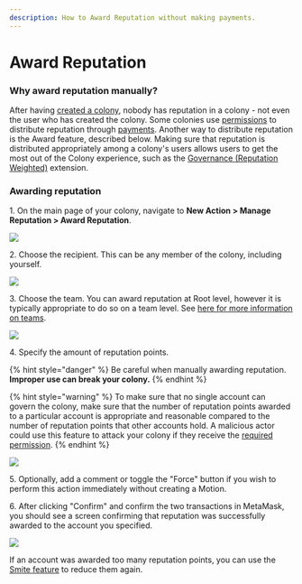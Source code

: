 ```yaml
---
description: How to Award Reputation without making payments.
---
```


# Award Reputation

### Why award reputation manually?

After having [created a colony](../../create-a-colony/creating-a-colony.md), nobody has reputation in a colony - not even the user who has created the colony. Some colonies use [permissions](https://colony.gitbook.io/colony/advanced-features/permissions) to distribute reputation through [payments](https://colony.gitbook.io/colony/expenditures/payments). Another way to distribute reputation is the Award feature, described below. Making sure that reputation is distributed appropriately among a colony's users allows users to get the most out of the Colony experience, such as the [Governance (Reputation Weighted)](../../extensions/governance/) extension.&#x20;

### Awarding reputation

1\. On the main page of your colony, navigate to **New Action > Manage Reputation > Award Reputation**.

![](../../.gitbook/assets/award-reputation-1\_AdobeCreativeCloudExpress.gif)

2\. Choose the recipient. This can be any member of the colony, including yourself.

![](../../.gitbook/assets/award-reputation-2a\_AdobeCreativeCloudExpress.gif)

3\. Choose the team. You can award reputation at Root level, however it is typically appropriate to do so on a team level. See [here for more information on teams](https://colony.gitbook.io/colony/teams/create-team).

![](../../.gitbook/assets/award-reputation-2b\_AdobeCreativeCloudExpress.gif)

4\. Specify the amount of reputation points.

{% hint style="danger" %}
Be careful when manually awarding reputation. **Improper use can break your colony.**&#x20;
{% endhint %}

{% hint style="warning" %}
To make sure that no single account can govern the colony, make sure that the number of reputation points awarded to a particular account is appropriate and reasonable compared to the number of reputation points that other accounts hold. A malicious actor could use this feature to attack your colony if they receive the [required permission](https://colony.gitbook.io/colony/advanced-features/permissions).
{% endhint %}

![](../../.gitbook/assets/award-reputation-2c\_AdobeCreativeCloudExpress.gif)

5\. Optionally, add a comment or toggle the "Force" button if you wish to perform this action immediately without creating a Motion.

6\. After clicking "Confirm" and confirm the two transactions in MetaMask, you should see a screen confirming that reputation was successfully awarded to the account you specified.

![](../../.gitbook/assets/award-reputation-4\_AdobeCreativeCloudExpress.gif)

If an account was awarded too many reputation points, you can use the [Smite feature](https://colony.gitbook.io/colony/key-concepts/reputation/smite-reputation) to reduce them again.
